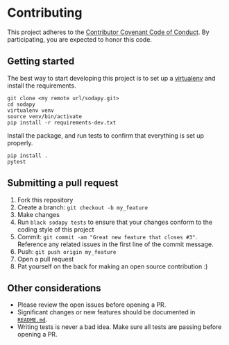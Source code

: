 # Contributing

This project adheres to the [Contributor Covenant Code of Conduct](http://contributor-covenant.org/version/1/4/). By participating, you are expected to honor this code.

## Getting started

The best way to start developing this project is to set up a [virtualenv](https://virtualenv.pypa.io/en/stable/) and install the requirements.

    git clone <my remote url/sodapy.git>
    cd sodapy
    virtualenv venv
    source venv/bin/activate
    pip install -r requirements-dev.txt

Install the package, and run tests to confirm that everything is set up properly.

    pip install .
    pytest

## Submitting a pull request

1. Fork this repository
2. Create a branch: `git checkout -b my_feature`
3. Make changes
4. Run `black sodapy tests` to ensure that your changes conform to the coding style of this project
5. Commit: `git commit -am "Great new feature that closes #3"`. Reference any related issues in the first line of the commit message.
6. Push: `git push origin my_feature`
7. Open a pull request
8. Pat yourself on the back for making an open source contribution :)

## Other considerations

- Please review the open issues before opening a PR.
- Significant changes or new features should be documented in [`README.md`](https://github.com/xmunoz/sodapy/blob/master/README.md).
- Writing tests is never a bad idea. Make sure all tests are passing before opening a PR.

